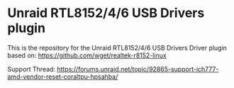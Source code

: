 # Unraid RTL8152/4/6 USB Drivers plugin

This is the repository for the Unraid RTL8152/4/6 USB Drivers Driver plugin based on: https://github.com/wget/realtek-r8152-linux

Support Thread: https://forums.unraid.net/topic/92865-support-ich777-amd-vendor-reset-coraltpu-hpsahba/